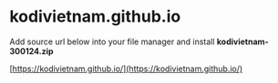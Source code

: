 # kodivietnam.github.io
Add source url below into your file manager and install **kodivietnam-300124.zip**

[https://kodivietnam.github.io/](https://kodivietnam.github.io/)
